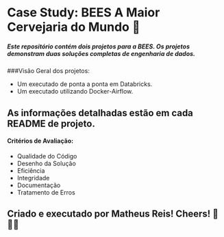 # Case Study: BEES A Maior Cervejaria do Mundo 🍻

##### Este repositório contém dois projetos para a BEES. Os projetos demonstram duas soluções completas de engenharia de dados.

###Visão Geral dos projetos:

- Um executado de ponta a ponta em Databricks.
- Um executado utilizando Docker-Airflow.

## As informações detalhadas estão em cada README de projeto.

#### Critérios de Avaliação:
- Qualidade do Código
- Desenho da Solução
- Eficiência
- Integridade
- Documentação
- Tratamento de Erros

## Criado e executado por Matheus Reis! Cheers! 🍻🍻🍻
